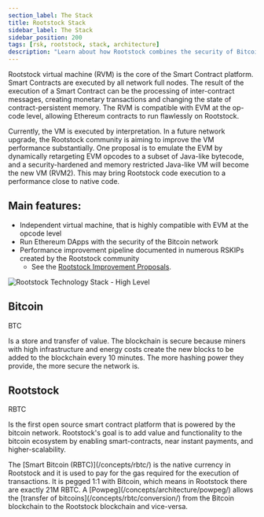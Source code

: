 ```yaml
---
section_label: The Stack
title: Rootstock Stack
sidebar_label: The Stack
sidebar_position: 200
tags: [rsk, rootstock, stack, architecture]
description: "Learn about how Rootstock combines the security of Bitcoin PoW with Ethereum's smart contract functionality to build dApps on Bitcoin and also how RIF's Open-source tools and technologies designed to streamline and incentivize development on Bitcoin."
---
```


Rootstock virtual machine (RVM) is the core of the Smart Contract platform. Smart Contracts are executed by all network full nodes. The result of the execution of a Smart Contract can be the processing of inter-contract messages, creating monetary transactions and changing the state of contract-persistent memory. The RVM is compatible with EVM at the op-code level, allowing Ethereum contracts to run flawlessly on Rootstock.

Currently, the VM is executed by interpretation. In a future network upgrade, the Rootstock community is aiming to improve the VM performance substantially. One proposal is to emulate the EVM by dynamically retargeting EVM opcodes to a subset of Java-like bytecode, and a security-hardened and memory restricted Java-like VM will become the new VM (RVM2). This may bring Rootstock code execution to a performance close to native code.

## Main features:
* Independent virtual machine, that is highly compatible with EVM at the opcode level
* Run Ethereum DApps with the security of the Bitcoin network
* Performance improvement pipeline documented in numerous RSKIPs created by the Rootstock community
    * See the [Rootstock Improvement Proposals](https://github.com/rsksmart/RSKIPs).

![Rootstock Technology Stack - High Level](/img/concepts/rootstock-tech-stack.svg)

<section>
<div class="row">
  <div class="col two-x-card">
  <div class="header-div">
      <h2 class="zg-text-bg fs-28">Bitcoin</h2><span class="ml-1 zg-label bg-orange">BTC</span>
  </div>
    <p> Is a store and transfer of value.
The blockchain is secure because miners
with high infrastructure and energy costs
create the new blocks to be added to the blockchain every 10 minutes.
The more hashing power they provide, the more secure the network is.</p>
  </div>
    <div class="col two-x-card">
        <div class="header-div"><h2 class="zg-text-bg fs-28">Rootstock</h2><span class="ml-1 zg-label bg-pink">RBTC</span></div>
            <p> Is the first open source smart contract platform that is
        powered by the bitcoin network.
        Rootstock's goal is to add value and functionality to the
        bitcoin ecosystem by enabling smart-contracts,
        near instant payments, and higher-scalability.</p>
        <p>The [Smart Bitcoin (RBTC)](/concepts/rbtc/) is the native currency in Rootstock and it is used to pay for the gas required for the execution of transactions. It is pegged 1:1 with Bitcoin, which means in Rootstock there are exactly 21M RBTC. A [Powpeg](/concepts/architecture/powpeg/) allows the [transfer of bitcoins](/concepts/rbtc/conversion/) from the Bitcoin blockchain to the Rootstock blockchain and vice-versa.</p>
    </div>
</div>
</section>